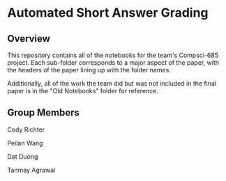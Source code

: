 # Automated Short Answer Grading

## Overview

This repository contains all of the notebooks for the team's Compsci-685 project. Each sub-folder corresponds to a major aspect of the paper, with the headers of the paper lining up with the folder names.

Additionally, all of the work the team did but was not included in the final paper is in the "Old Notebooks" folder for reference.


## Group Members

Cody Richter

Peilan Wang

Dat Duong

Tanmay Agrawal
